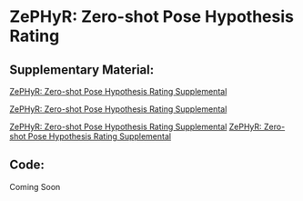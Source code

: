 # ZePHyR: Zero-shot Pose Hypothesis Rating

## Supplementary Material:
[ZePHyR: Zero-shot Pose Hypothesis Rating Supplemental](https://github.com/bokorn/bokorn.github.io/blob/master/zephyr/ZePHyR_Zero-shot_Pose_Hypothesis_Rating-Supplemental.pdf)

[ZePHyR: Zero-shot Pose Hypothesis Rating Supplemental](ZePHyR_Zero-shot_Pose_Hypothesis_Rating-Supplemental.pdf)

<a id="raw-url" href="ZePHyR_Zero-shot_Pose_Hypothesis_Rating-Supplemental.pdf">ZePHyR: Zero-shot Pose Hypothesis Rating Supplemental</a>
<a href="ZePHyR_Zero-shot_Pose_Hypothesis_Rating-Supplemental.pdf" download>ZePHyR: Zero-shot Pose Hypothesis Rating Supplemental</a>
## Code:
Coming Soon
